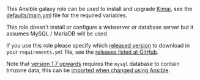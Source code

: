 This Ansible galaxy role can be used to install and upgrade
[Kimai](https://www.kimai.org/), see the [defaults/main.yml](defaults/main.yml)
file for the required variables.

This role doesn't install or configure a webserver or database server but it
assumes MySQL / MariaDB will be used.

If you use this role please specify which [released
version](https://git.coop/webarch/kimai/-/releases) to download in your
`requirements.yml` file, see the [releases listed at
GitHub](https://github.com/kevinpapst/kimai2/releases).

Note that [version 1.7
upwards](https://github.com/kevinpapst/kimai2/blob/master/UPGRADING.md)
requires the `mysql` database to contain timzone data, this can be [imported
when changed using
Ansible](https://git.coop/webarch/mariadb/blob/master/tasks/tz.yml).
